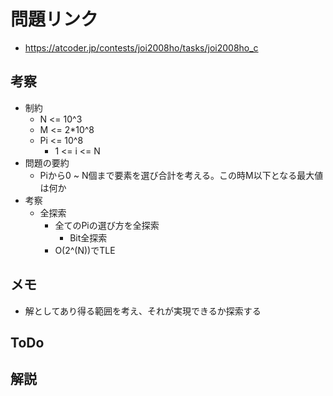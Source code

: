 # 問題リンク
- https://atcoder.jp/contests/joi2008ho/tasks/joi2008ho_c

## 考察
- 制約
    - N <= 10^3
    - M <= 2*10^8
    - Pi <= 10^8
        - 1 <= i <= N
- 問題の要約
    - Piから0 ~ N個まで要素を選び合計を考える。この時M以下となる最大値は何か
- 考察
    - 全探索
        - 全てのPiの選び方を全探索
            - Bit全探索
        - O(2^(N))でTLE

## メモ
- 解としてあり得る範囲を考え、それが実現できるか探索する

## ToDo

## 解説